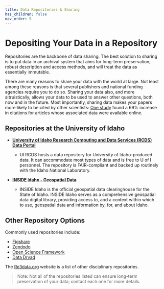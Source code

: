 ```yaml
---
title: Data Repositories & Sharing
has_children: false
nav_order: 5
---
```


# Depositing Your Data in a Repository

Repositories are the backbone of data sharing. The best solution to sharing is
 to put data in an archival system that aims for long-term preservation, robust
  description and access methods, and will treat the data as essentially
   immutable.

There are many reasons to share your data with the world at large. Not least
 among these reasons is that several publishers and national funding agencies
  require you to do so. Sharing your data also, and more altruistically, allows
   your data to be used to answer other questions, both now and in the future.
    Most importantly, sharing data makes your papers more likely to be cited by
     other scientists:
      [One study](http://dx.doi.org/10.1371/journal.pone.0000308) found a 69%
       increase in citations for articles whose associated data were available
        online.

## Repositories at the University of Idaho

* **[University of Idaho Research Computing and Data Services (RCDS) Data Portal](https://data.nkn.uidaho.edu//)**
  * UI RCDS hosts a data repository for University of Idaho-produced data. It can
 accommodate most types of data and is free to U of I personnel. The repository
  is FAIR-compliant and backed up routinely with the Idaho National Laboratory.

* **[INSIDE Idaho - Geospatial Data](https://www.insideidaho.org)**
  * INSIDE Idaho is the official geospatial data clearinghouse for the State of
 Idaho. INSIDE Idaho serves as a comprehensive geospatial data digital library, providing access to, and a context within which to use, geospatial data and information by, for, and about Idaho.

## Other Repository Options

Commonly used repositories include:

* [Figshare](https://figshare.com/)
* [Zendodo](https://zenodo.org/)
* [Open Science Framework](https://osf.io)
* [Data Dryad](https://datadryad.org/stash)

The [Re3data.org](http://www.re3data.org/) website is a list of other
 disciplinary repositories.
 
> Note: Not all of the repositories listed can ensure long-term preservation
 of your data; contact each one for more details.
